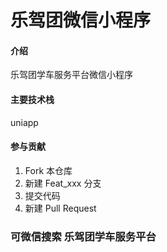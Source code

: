 # 乐驾团微信小程序

#### 介绍
乐驾团学车服务平台微信小程序

#### 主要技术栈

uniapp

#### 参与贡献

1.  Fork 本仓库
2.  新建 Feat_xxx 分支
3.  提交代码
4.  新建 Pull Request

### 可微信搜索 乐驾团学车服务平台
